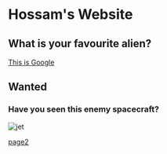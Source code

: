 #     Hossam's Website

## What is your favourite alien? 

[This is Google](https://www.google.com/)

## Wanted
### Have you seen this enemy spacecraft?
![jet](https://user-images.githubusercontent.com/105666790/169106972-38fcd7aa-6a76-4847-bc00-436c1c532f8a.png)


[page2](https://hossam2011.github.io/My-website/Page2)

